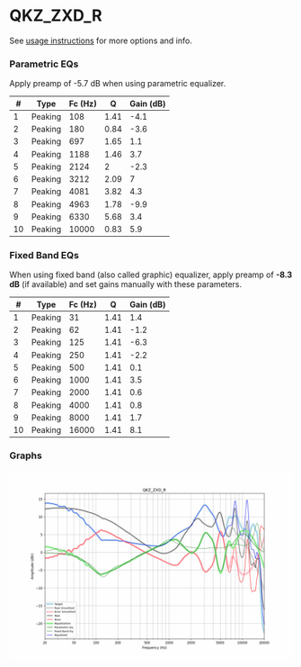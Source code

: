 # QKZ_ZXD_R
See [usage instructions](https://github.com/jaakkopasanen/AutoEq#usage) for more options and info.

### Parametric EQs
Apply preamp of -5.7 dB when using parametric equalizer.

|   # | Type    |   Fc (Hz) |    Q |   Gain (dB) |
|-----|---------|-----------|------|-------------|
|   1 | Peaking |       108 | 1.41 |        -4.1 |
|   2 | Peaking |       180 | 0.84 |        -3.6 |
|   3 | Peaking |       697 | 1.65 |         1.1 |
|   4 | Peaking |      1188 | 1.46 |         3.7 |
|   5 | Peaking |      2124 | 2    |        -2.3 |
|   6 | Peaking |      3212 | 2.09 |         7   |
|   7 | Peaking |      4081 | 3.82 |         4.3 |
|   8 | Peaking |      4963 | 1.78 |        -9.9 |
|   9 | Peaking |      6330 | 5.68 |         3.4 |
|  10 | Peaking |     10000 | 0.83 |         5.9 |

### Fixed Band EQs
When using fixed band (also called graphic) equalizer, apply preamp of **-8.3 dB** (if available) and set gains manually with these parameters.

|   # | Type    |   Fc (Hz) |    Q |   Gain (dB) |
|-----|---------|-----------|------|-------------|
|   1 | Peaking |        31 | 1.41 |         1.4 |
|   2 | Peaking |        62 | 1.41 |        -1.2 |
|   3 | Peaking |       125 | 1.41 |        -6.3 |
|   4 | Peaking |       250 | 1.41 |        -2.2 |
|   5 | Peaking |       500 | 1.41 |         0.1 |
|   6 | Peaking |      1000 | 1.41 |         3.5 |
|   7 | Peaking |      2000 | 1.41 |         0.6 |
|   8 | Peaking |      4000 | 1.41 |         0.8 |
|   9 | Peaking |      8000 | 1.41 |         1.7 |
|  10 | Peaking |     16000 | 1.41 |         8.1 |

### Graphs
![](./QKZ_ZXD_R.png)
